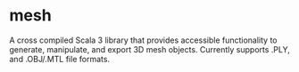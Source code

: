 # mesh
A cross compiled Scala 3 library that provides accessible functionality to generate, manipulate, and export 3D mesh objects.  Currently supports .PLY, and .OBJ/.MTL file formats.
